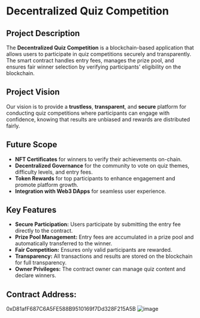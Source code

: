 # Decentralized Quiz Competition

## Project Description
The **Decentralized Quiz Competition** is a blockchain-based application that allows users to participate in quiz competitions securely and transparently. The smart contract handles entry fees, manages the prize pool, and ensures fair winner selection by verifying participants' eligibility on the blockchain.

## Project Vision
Our vision is to provide a **trustless**, **transparent**, and **secure** platform for conducting quiz competitions where participants can engage with confidence, knowing that results are unbiased and rewards are distributed fairly.

## Future Scope
- **NFT Certificates** for winners to verify their achievements on-chain.
- **Decentralized Governance** for the community to vote on quiz themes, difficulty levels, and entry fees.
- **Token Rewards** for top participants to enhance engagement and promote platform growth.
- **Integration with Web3 DApps** for seamless user experience.

## Key Features
- **Secure Participation:** Users participate by submitting the entry fee directly to the contract.
- **Prize Pool Management:** Entry fees are accumulated in a prize pool and automatically transferred to the winner.
- **Fair Competition:** Ensures only valid participants are rewarded.
- **Transparency:** All transactions and results are stored on the blockchain for full transparency.
- **Owner Privileges:** The contract owner can manage quiz content and declare winners.

## Contract Address:
0xD81afF687C6A5FE588B9510169f7Dd328F215A5B
![image](https://github.com/user-attachments/assets/a7cc1957-a321-48f0-a9c0-4467f32bc75b)
